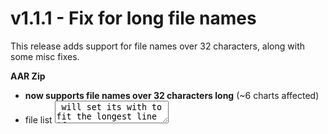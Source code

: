# v1.1.1 - Fix for long file names
This release adds support for file names over 32 characters, along with some misc fixes.

**AAR Zip**
- **now supports file names over 32 characters long** (~6 charts affected)
- file list <textarea> will set its with to fit the longest line if over the default width

**General**
- instead of validating IDs based on range, AAR Zip & TableTune will now check a list of IDs used by ST instead.
- README now specifies supported chart types in AAR Zip


# v1.1 - TableTune tab + AAR Difficulty Shifting + Song Spreadsheet + Modding Guide
This release adds a **Table Tune** tab, **difficulty shifting** (and other changes) to AAR Zip, a link to my new [song list spreadsheet](https://docs.google.com/spreadsheets/d/1Ia1Pj9P0OHSlMKTNB8HuUs1qk7ODr7MGuCyzzunbAZk), and a link to my (work in progress) [modding guide](https://github.com/lemocha7/Mod-The-Coaster/wiki).

**TableTune [NEW!]**
- re-assign difficulties of existing songs in `TableTune.aar`.
- **NOTE: only works on uncompressed TableTune files.**
	+ uncompressed file should be 392 KB instead of 112 KB, and in a hex editor, the first 4 bytes should say "ALAR" instead of "ALLZ"
	+ use [Aqualead LZSS Decoder](https://github.com/Brolijah/Aqualead_LZSS) to decrypt

**AAR Zip**
- **option to move higher difficulties to lower ones (e.g. EASY chart becomes HARD chart)**
- **fixed bug where uploaded too few files would skip some with higher IDs**
- **will now detect SW chart files and lowercase BGM / SHOT files**
- option to download a blank shot file if none is found (I cannot automatically plug-in a blank shot in this case without a major code rewrite)
- EMPTY.ogg is now smaller (3.47 KB --> 2.59 KB)

- will now support 5 SHOT files at once instead of 4 (to my knowledge only `HATSUNE MIKU no BOUSOU` has this, which crashes on ST)
- will now block out other settings when setting AAR Type to `Bgm`
- added line breaks to settings help text
- some internal code changes for a secret project 🤫

**General**
- **settings are now saved in local storage and will re-apply on startup**
- removed hex / text preview from AAR Zip / ASN Snip
- file imported text area in AAR and ASN will now auto-resize to fit all lines
- Steam tabs now display before Switch tabs
- moved tab / file area functions to my tabs library
- added a running locally and dependency section to README
- my [Groove Coaster Song List spreadsheet](https://docs.google.com/spreadsheets/d/1Ia1Pj9P0OHSlMKTNB8HuUs1qk7ODr7MGuCyzzunbAZk) is now done and available to view.
- i'm releasing my modding guide, though it is currently unfinished. You can read it on GitHub under [Mod-The-Coaster/wiki](https://github.com/lemocha7/Mod-The-Coaster/wiki)


# v1.0.1 - AAR Zip Bugfixes
**AAR Zip**
- apparently AAR Type BGM just didn't work. Like, at all.
	+ will now actually read imported BGM files
	+ file ID is set to `60 48` instead of `50 48`
	+ fix error on files under 48 bytes long
	+ Exported file will be named `Bgm.aar` when selecting AAR Type BGM
- fixed EXTRA charts crashing
- added option to mute inputted SHOT audio files
- added option that changes song ID safeguards to better match DLC songs

**General**
- will save last opened tab in "mtc/last-tab" and go to it on page load